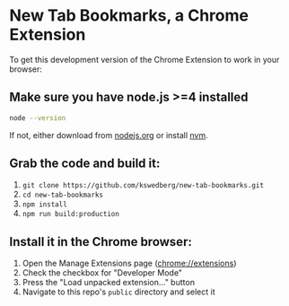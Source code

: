 # New Tab Bookmarks, a Chrome Extension

To get this development version of the Chrome Extension to work in your browser:

## Make sure you have node.js >=4 installed

```bash
node --version
```

If not, either download from [nodejs.org](https://nodejs.org/en/) or install [nvm](https://github.com/creationix/nvm).

## Grab the code and build it:

1. `git clone https://github.com/kswedberg/new-tab-bookmarks.git`
2. `cd new-tab-bookmarks`
3. `npm install`
4. `npm run build:production`

## Install it in the Chrome browser:

1. Open the Manage Extensions page ([chrome://extensions](chrome://extensions))
2. Check the checkbox for "Developer Mode"
3. Press the "Load unpacked extension…" button
4. Navigate to this repo's `public` directory and select it
